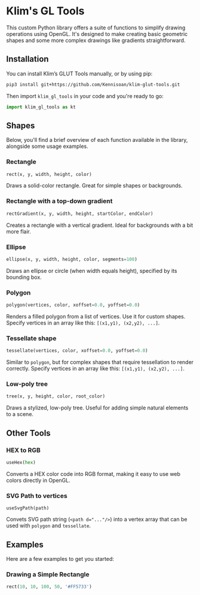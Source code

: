 # Klim's GL Tools

This custom Python library offers a suite of functions to simplify drawing operations using OpenGL. It's designed to make creating basic geometric shapes and some more complex drawings like gradients straightforward.

## Installation

You can install Klim’s GLUT Tools manually, or by using pip:
```bash
pip3 install git+https://github.com/Kennisoan/klim-glut-tools.git
```
Then import `klim_gl_tools` in your code and you're ready to go:
```python
import klim_gl_tools as kt
```

## Shapes
Below, you'll find a brief overview of each function available in the library, alongside some usage examples.

### Rectangle
```python
rect(x, y, width, height, color)
```
Draws a solid-color rectangle. Great for simple shapes or backgrounds.

### Rectangle with a top-down gradient
```python
rectGradient(x, y, width, height, startColor, endColor)
```
Creates a rectangle with a vertical gradient. Ideal for backgrounds with a bit more flair.

### Ellipse
```python
ellipse(x, y, width, height, color, segments=100)
```
Draws an ellipse or circle (when width equals height), specified by its bounding box.

### Polygon
```python
polygon(vertices, color, xoffset=0.0, yoffset=0.0)
```
Renders a filled polygon from a list of vertices. Use it for custom shapes. Specify vertices in an array like this: `[(x1,y1), (x2,y2), ...]`.

### Tessellate shape
```python
tessellate(vertices, color, xoffset=0.0, yoffset=0.0)
```
Similar to `polygon`, but for complex shapes that require tessellation to render correctly. Specify vertices in an array like this: `[(x1,y1), (x2,y2), ...]`.

### Low-poly tree
```python
tree(x, y, height, color, root_color)
```
Draws a stylized, low-poly tree. Useful for adding simple natural elements to a scene.

## Other Tools

### HEX to RGB
```python
useHex(hex)
```
Converts a HEX color code into RGB format, making it easy to use web colors directly in OpenGL.

### SVG Path to vertices
```
useSvgPath(path)
```
Convets SVG path string (`<path d="..."/>`) into a vertex array that can be used with `polygon` and `tessellate`.

## Examples

Here are a few examples to get you started:

### Drawing a Simple Rectangle
```python
rect(10, 10, 100, 50, '#FF5733')
```
